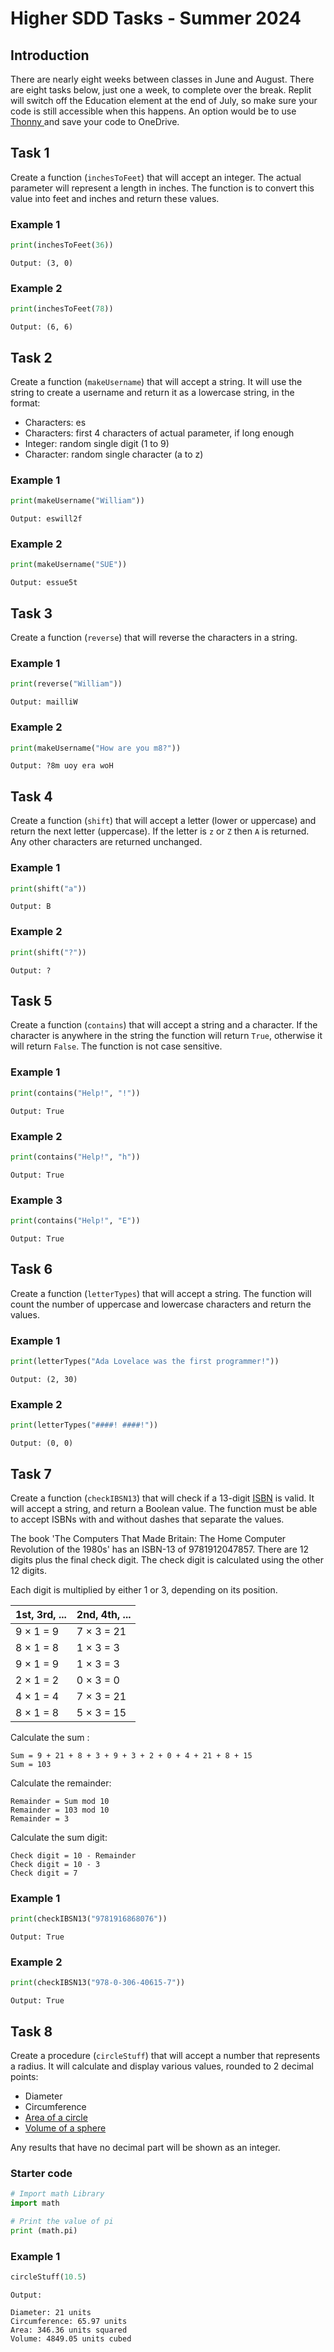 # Higher SDD Tasks - Summer 2024

## Introduction

There are nearly eight weeks between classes in June and August.  There are eight tasks below, just one a week, to complete over the break.  Replit will switch off the Education element at the end of July, so make sure your code is still accessible when this happens.  An option would be to use [Thonny ](https://thonny.org/) and save your code to OneDrive.

## Task 1

Create a function (`inchesToFeet`) that will accept an integer.  The actual parameter will represent a length in inches.  The function is to convert this value into feet and inches and return these values.

### Example 1

``` python
print(inchesToFeet(36))
```

```
Output: (3, 0)
```

### Example 2

``` python
print(inchesToFeet(78))
```

```
Output: (6, 6)
```

## Task 2

Create a function (`makeUsername`) that will accept a string.  It will use the string to create a username and return it as a lowercase string, in the format:

* Characters: es
* Characters: first 4 characters of actual parameter, if long enough
* Integer: random single digit (1 to 9)
* Character: random single character (a to z)

### Example 1

``` python
print(makeUsername("William"))
```

```
Output: eswill2f
```

### Example 2

``` python
print(makeUsername("SUE"))
```

```
Output: essue5t
```

## Task 3

Create a function (`reverse`) that will reverse the characters in a string.

### Example 1

``` python
print(reverse("William"))
```

```
Output: mailliW
```

### Example 2

``` python
print(makeUsername("How are you m8?"))
```

```
Output: ?8m uoy era woH
```

## Task 4

Create a function (`shift`) that will accept a letter (lower or uppercase) and return the next letter (uppercase).  If the letter is `z` or `Z` then `A` is returned.  Any other characters are returned unchanged.

### Example 1

``` python
print(shift("a"))
```

```
Output: B
```

### Example 2

``` python
print(shift("?"))
```

```
Output: ?
```

## Task 5

Create a function (`contains`) that will accept a string and a character.  If the character is anywhere in the string the function will return `True`, otherwise it will return `False`.  The function is not case sensitive.

### Example 1

``` python
print(contains("Help!", "!"))
```

```
Output: True
```

### Example 2

``` python
print(contains("Help!", "h"))
```

```
Output: True
```

### Example 3

``` python
print(contains("Help!", "E"))
```

```
Output: True
```

## Task 6

Create a function (`letterTypes`) that will accept a string.  The function will count the number of uppercase and lowercase characters and return the values.

### Example 1

``` python
print(letterTypes("Ada Lovelace was the first programmer!"))
```

```
Output: (2, 30)
```

### Example 2

``` python
print(letterTypes("####! ####!"))
```

```
Output: (0, 0)
```

## Task 7

Create a function (`checkIBSN13`) that will check if a 13-digit [ISBN](https://en.wikipedia.org/wiki/ISBN#ISBN-13_check_digit_calculation) is valid.  It will accept a string, and return a Boolean value.  The function must be able to accept ISBNs with and without dashes that separate the values.

The book 'The Computers That Made Britain: The Home Computer Revolution of the 1980s' has an ISBN-13 of 9781912047857.  There are 12 digits plus the final check digit.  The check digit is calculated using the other 12 digits.

Each digit is multiplied by either 1 or 3, depending on its position.

| 1st, 3rd, ... | 2nd, 4th, ... |
| ------------- | ------------- |
| 9 &times; 1 = 9 | 7 &times; 3 = 21 |
| 8 &times; 1 = 8 | 1 &times; 3 = 3 |
| 9 &times; 1 = 9 | 1 &times; 3 = 3 |
| 2 &times; 1 = 2 | 0 &times; 3 = 0 |
| 4 &times; 1 = 4 | 7 &times; 3 = 21 |
| 8 &times; 1 = 8 | 5 &times; 3 = 15 |

Calculate the sum :
```
Sum = 9 + 21 + 8 + 3 + 9 + 3 + 2 + 0 + 4 + 21 + 8 + 15
Sum = 103
```

Calculate the remainder:
```
Remainder = Sum mod 10
Remainder = 103 mod 10
Remainder = 3
```

Calculate the sum digit:
```
Check digit = 10 - Remainder
Check digit = 10 - 3
Check digit = 7
```

### Example 1

``` python
print(checkIBSN13("9781916868076"))
```

```
Output: True
```

### Example 2

``` python
print(checkIBSN13("978-0-306-40615-7"))
```

```
Output: True
```

## Task 8

Create a procedure (`circleStuff`) that will accept a number that represents a radius.  It will calculate and display various values, rounded to 2 decimal points:

* Diameter
* Circumference
* [Area of a circle](https://www.mathsisfun.com/geometry/circle-area.html)
* [Volume of a sphere](https://www.mathsisfun.com/geometry/sphere-volume-area.html)

Any results that have no decimal part will be shown as an integer.

### Starter code

``` python
# Import math Library
import math

# Print the value of pi
print (math.pi)
```

### Example 1

``` python
circleStuff(10.5)
```

```
Output:

Diameter: 21 units
Circumference: 65.97 units
Area: 346.36 units squared
Volume: 4849.05 units cubed
```
